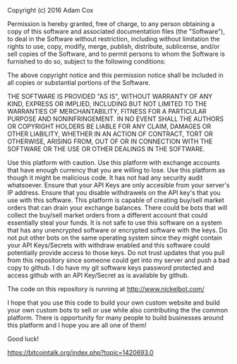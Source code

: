 Copyright (c) 2016 Adam Cox


Permission is hereby granted, free of charge, to any person obtaining a copy of this software and associated documentation files (the "Software"), to deal in the Software without restriction, including without limitation the rights to use, copy, modify, merge, publish, distribute, sublicense, and/or sell copies of the Software, and to permit persons to whom the Software is furnished to do so, subject to the following conditions:

The above copyright notice and this permission notice shall be included in all copies or substantial portions of the Software.

THE SOFTWARE IS PROVIDED "AS IS", WITHOUT WARRANTY OF ANY KIND, EXPRESS OR IMPLIED, INCLUDING BUT NOT LIMITED TO THE WARRANTIES OF MERCHANTABILITY, FITNESS FOR A PARTICULAR PURPOSE AND NONINFRINGEMENT. IN NO EVENT SHALL THE AUTHORS OR COPYRIGHT HOLDERS BE LIABLE FOR ANY CLAIM, DAMAGES OR OTHER LIABILITY, WHETHER IN AN ACTION OF CONTRACT, TORT OR OTHERWISE, ARISING FROM, OUT OF OR IN CONNECTION WITH THE SOFTWARE OR THE USE OR OTHER DEALINGS IN THE SOFTWARE.

Use this platform with caution.
Use this platform with exchange accounts that have enough currency that you are willing to lose.
Use this platform as though it might be malicious code.
It has not had any security audit whatsoever.
Ensure that your API Keys are only accesible from your server's IP address.
Ensure that you disable withdrawels on the API key's that you use with this software.
This platform is capable of creating buy/sell market orders that can drain your exchange balances.
There could be bots that will collect the buy/sell market orders from a different account that could essentially steal your funds.
It is not safe to use this software on a system that has any unencrypted software or encrypted software with the keys.
Do not put other bots on the same operating system since they might contain your API Keys/Secrets with withdraw enabled and this software could potentially provide access to those keys.
Do not trust updates that you pull from this repository since someone could get into my server and push a bad copy to github. I do have my git software keys password protected and access github with an API Key/Secret as is available by github.

The code on this repository is running at http://www.nickelbot.com/

I hope that you use this code to build your own custom website and build your own custom bots to sell or use while also contributing the the common platform. There is opportunity for many people to build businesses around this platform and I hope you are all one of them!

Good luck!

https://bitcointalk.org/index.php?topic=1420693.0
